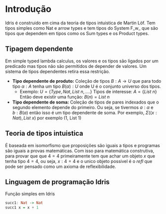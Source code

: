 # Introdução
Idris é construido em cima da teoria de tipos intuistica de Martin Löf. Tem tipos simples como Nat e arrow types e tem tipos do System F_w_ que são tipos que dependem em tipos como os Sum types e os Product types.

## Tipagem dependente
Em simple typed lambda calculus, os valores e os tipos são ligados por um predicado mas tipos não são permitidos de depender de valores. Um sistema de tipos dependentes retira essa restrição.
- **Tipo dependente de produto:** Coleção de tipos $B: A \rightarrow U$ que para todo tipo $\alpha : A$ tenha um tipo $B(\alpha) : U$ onde U é o conjunto universo dos tipos.
	- Exemplo:
		$U = \{Type, Nat, List\ n, ....\}$
		Tipos de interesse: $A = \{List\ n\}$
		Então deve existir uma função: $B(n) = List\ n$
- **Tipo dependente de soma:** Coleção de tipos de pares indexados que o segundo elemento depende do primeiro. Ou seja, se tivermos $a: \alpha$ e $b :B(a)$ então isso é um tipo dependente de soma. Por exemplo, $\Sigma((x: Nat), List\ x)$ por exemplo (1, List 1)

## Teoria de tipos intuistica
É baseada em isomorfismo que proposições são iguais a tipos e programas são iguais a provas matemáticas. Com isso para matemática construtiva, para provar que que $4=4$ primeiramente tem que achar um objeto $x$ que tenha tipo $4=4$, ou seja, $x: 4=4$ e o unico objeto possivel é o $refl$ que pode ser pensado como um axioma de reflexibilidade. 

## Linguagem de programação Idris
Função simples em Idris
```haskell
succ1: Nat -> Nat
succ1 x = x + 1
```
